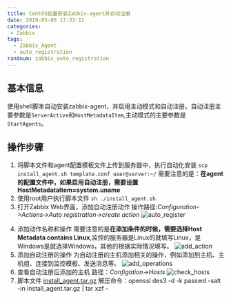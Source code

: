 ```yaml
---
title: CentOS批量安装Zabbix-agent并自动注册
date: 2019-05-06 17:33:11
categories:
 - Zabbix
tags:
  - Zabbix_Agent
  - auto_registration
randnum: zabbix_auto_registration
---
```


## 基本信息

使用shell脚本自动安装zabbix-agent，并启用主动模式和自动注册。自动注册主要参数是`ServerActive`和`HostMetadataItem`,主动模式的主要参数是`StartAgents`。

## 操作步骤

1. 将脚本文件和agent配置模板文件上传到服务器中，执行自动化安装
`scp install_agent.sh template.conf user@server:~/`
需要注意的是：**在agent的配置文件中，如果启用自动注册，需要设置HostMetadataItem=system.uname**
2. 使用root用户执行脚本文件
`sh ./install_agent.sh`
3. 打开Zabbix Web界面，添加自动注册动作
操作路径:*Configuration->Actions->Auto registration->create action*
![auto_register](https://s2.ax1x.com/2019/05/06/EDmHuF.png)
<!--more-->
4. 添加动作名称和操作
需要注意的是**在添加条件的时候，需要选择Host Metadata contains Linux**,监控的服务器是Linux的就填写Linux，是Windows是就选择Windows，其他的根据实际情况填写。
![add_action](https://s2.ax1x.com/2019/05/06/EDnt2V.png)
5. 添加自动注册的操作
为自动注册的主机添加相关的操作，例如添加到主机、主机组、连接到监控模板、发送消息等。
![add_operations](https://s2.ax1x.com/2019/05/06/EDnbxf.png)
6. 查看自动注册后添加的主机
路径：*Configation->Hosts*
![check_hosts](https://s2.ax1x.com/2019/05/06/EDu3LD.png)
7. 脚本文件
[install_agent.tar.gz](https://drive.google.com/file/d/1x6zNamOT6tYeQQtgXVAAeOQDHULw3frI/view?usp=sharing)
解压命令：openssl des3 -d -k passwd -salt -in install_agent.tar.gz | tar xzf -
